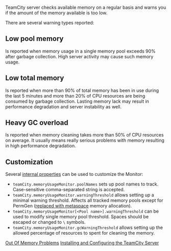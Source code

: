[//]: # (title: TeamCity Memory Monitor)
[//]: # (auxiliary-id: TeamCity Memory Monitor)

TeamCity server checks available memory on a regular basis and warns you if the amount of the memory available is too low.

There are several warning types reported:

## Low pool memory

Is reported when memory usage in a single memory pool exceeds 90% after garbage collection. High server activity may cause such memory usage.

## Low total memory

Is reported when more than 90% of total memory has been in use during the last 5 minutes and more than 20% of CPU resources are being consumed by garbage collection. Lasting memory lack  may result in performance degradation and server instability as well.

## Heavy GC overload

Is reported when memory cleaning takes more than 50% of CPU resources on average. It usually means really serious problems with memory resulting in high performance degradation.

## Customization

Several [internal properties](configuring-teamcity-server-startup-properties.md#TeamCity+internal+properties) can be used to customize the Monitor:

* `teamCity.memoryUsageMonitor.poolNames` sets up pool names to track. Case-sensitive comma-separated string is accepted.
* `teamCity.memoryUsageMonitor.warningThreshold` allows setting up a minimal warning threshold. Affects all tracked memory pools except for PermGen ([replaced with metaspace](http://javaeesupportpatterns.blogspot.ru/2013/02/java-8-from-permgen-to-metaspace.html) memory allocation).
* `teamCity.memoryUsageMonitor[<Pool name>].warningThreshold` can be used to modify single memory pool threshold. Spaces should be escaped or changed to `\` symbols.
* `teamCity.memoryUsageMonitor.gcWarningThreshold` allows setting up the allowed percentage of resources to spent for cleaning the memory.

[//]: # (Internal note. Do not delete. "TeamCity Memory Monitord317e56.txt")    

<seealso>
        <category ref="troubleshooting">
            <a href="reporting-issues.md#OutOfMemory+Problems">Out Of Memory Problems</a>
        </category>
        <category ref="installation">
            <a href="installing-and-configuring-the-teamcity-server.md">Installing and Configuring the TeamCity Server</a>
        </category>
</seealso>